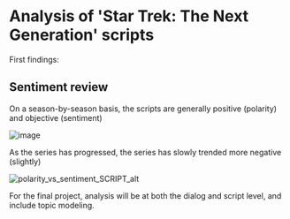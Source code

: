 # Analysis of 'Star Trek: The Next Generation' scripts

First findings:

## Sentiment review

On a season-by-season basis, the scripts are generally positive (polarity) and objective (sentiment)

![image](https://user-images.githubusercontent.com/11722304/119575426-0a894380-bd85-11eb-90fa-5cc9869d7a44.png)


As the series has progressed, the series has slowly trended more negative (slightly)

![polarity_vs_sentiment_SCRIPT_alt](https://user-images.githubusercontent.com/11722304/119576345-9059be80-bd86-11eb-94e6-b8b3e7fd6202.png)

For the final project, analysis will be at both the dialog and script level, and include topic modeling. 


